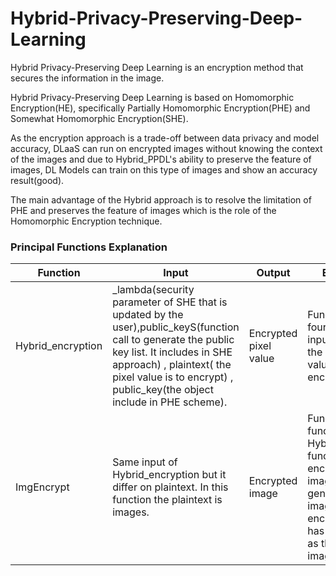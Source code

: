 # Hybrid-Privacy-Preserving-Deep-Learning
Hybrid Privacy-Preserving Deep Learning is an encryption method that secures the information in the image.

Hybrid Privacy-Preserving Deep Learning is based on Homomorphic Encryption(HE), specifically Partially Homomorphic Encryption(PHE) and Somewhat Homomorphic Encryption(SHE). 

As the encryption approach is a trade-off between data privacy and model accuracy, DLaaS can run on encrypted images without knowing the context of the images and due to Hybrid_PPDL's ability to preserve the feature of images, DL Models can train on this type of images and show an accuracy result(good).

The main advantage of the Hybrid approach is to resolve the limitation of PHE and preserves the feature of images which is the role of the Homomorphic Encryption technique.

### Principal Functions Explanation 
| Function | Input | Output | Explanation |
| -------- | ----- | ------ | ----------- |
| Hybrid_encryption | _lambda(security parameter of SHE that is updated by the user),public_keyS(function call to generate the public key list. It includes in SHE approach) , plaintext( the pixel value is to encrypt) , public_key(the object include in PHE scheme).  |Encrypted pixel value | Function uses four different inputs to generate the new pixel value which is encrypted.
| ImgEncrypt | Same input of Hybrid_encryption but it differ on plaintext. In this function the plaintext is images. | Encrypted image | Function calls the function Hybrid_encryption function to encrypt each image pixel and generate a new image that is encrypted and has the same size as the plain image.

